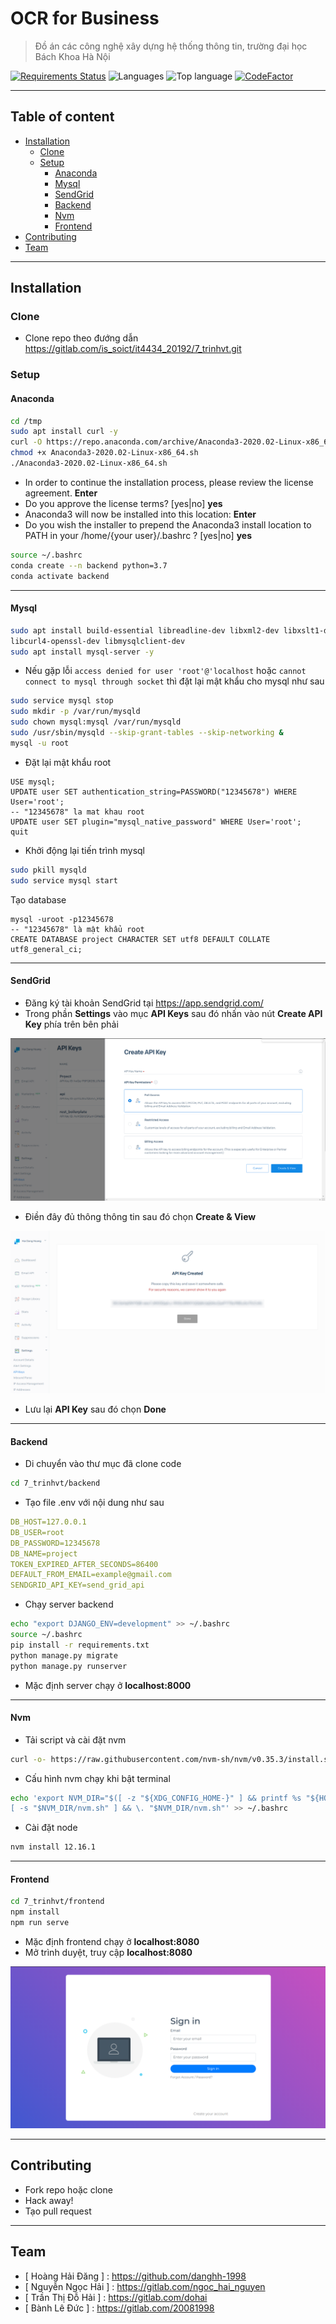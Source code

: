 # OCR for Business

> Đồ án các công nghệ xây dựng hệ thống thông tin, trường đại học Bách Khoa Hà Nội

[![Requirements Status](https://requires.io/github/danghh-1998/cuddly-memory/requirements.svg?branch=master)](https://requires.io/github/danghh-1998/cuddly-memory/requirements/?branch=master) ![Languages](https://img.shields.io/github/languages/count/danghh-1998/cuddly-memory)  ![Top language](https://img.shields.io/github/languages/top/danghh-1998/cuddly-memory)  [![CodeFactor](https://www.codefactor.io/repository/github/danghh-1998/cuddly-memory/badge/master)](https://www.codefactor.io/repository/github/danghh-1998/cuddly-memory/overview/master)

---

## Table of content

- [Installation](#installation)
  - [Clone](#clone)
  - [Setup](#setup)
    - [Anaconda](#anaconda)
    - [Mysql](#mysql)
    - [SendGrid](#sendgrid)
    - [Backend](#backend)
    - [Nvm](#nvm)
    - [Frontend](#frontend)
- [Contributing](#contributing)
- [Team](#team)

---

## Installation

### Clone

- Clone repo theo đướng dẫn https://gitlab.com/is_soict/it4434_20192/7_trinhvt.git

### Setup

#### Anaconda

```bash
cd /tmp
sudo apt install curl -y
curl -O https://repo.anaconda.com/archive/Anaconda3-2020.02-Linux-x86_64.sh
chmod +x Anaconda3-2020.02-Linux-x86_64.sh
./Anaconda3-2020.02-Linux-x86_64.sh
```

- In order to continue the installation process, please review the license agreement. __Enter__
- Do you approve the license terms? [yes|no] __yes__
- Anaconda3 will now be installed into this location: __Enter__
- Do you wish the installer to prepend the Anaconda3 install location to PATH in your /home/{your user}/.bashrc ? [yes|no] __yes__

```bash
source ~/.bashrc
conda create --n backend python=3.7
conda activate backend
```

---

#### Mysql

```bash
sudo apt install build-essential libreadline-dev libxml2-dev libxslt1-dev \
libcurl4-openssl-dev libmysqlclient-dev
sudo apt install mysql-server -y
```

- Nếu gặp lỗi `access denied for user 'root'@'localhost` hoặc `cannot connect to mysql through socket` thì đặt lại mật khẩu cho mysql như sau

```bash
sudo service mysql stop
sudo mkdir -p /var/run/mysqld
sudo chown mysql:mysql /var/run/mysqld
sudo /usr/sbin/mysqld --skip-grant-tables --skip-networking &
mysql -u root
```

- Đặt lại mật khẩu root

```mysql
USE mysql;
UPDATE user SET authentication_string=PASSWORD("12345678") WHERE User='root';
-- "12345678" la mat khau root
UPDATE user SET plugin="mysql_native_password" WHERE User='root';
quit
```

- Khởi động lại tiến trình mysql

```bash
sudo pkill mysqld
sudo service mysql start
```

Tạo database

```mysql
mysql -uroot -p12345678
-- "12345678" là mật khẩu root
CREATE DATABASE project CHARACTER SET utf8 DEFAULT COLLATE utf8_general_ci;
```

---

#### SendGrid

- Đăng ký tài khoản SendGrid tại <https://app.sendgrid.com/>
- Trong phần __Settings__ vào mục __API Keys__ sau đó nhấn vào nút __Create API Key__ phía trên bên phải

![Create Key](https://raw.githubusercontent.com/danghh-1998/cuddly-memory/danghh_5/screenshots/sendgrid-create-api-key.png)

- Điền đây đủ thông thông tin sau đó chọn __Create & View__

![Review key](https://raw.githubusercontent.com/danghh-1998/cuddly-memory/danghh_5/screenshots/sendgrid-review-api-key.png)

- Lưu lại __API Key__ sau đó chọn __Done__

---

#### Backend

- Di chuyển vào thư mục đã clone code

```bash
cd 7_trinhvt/backend
```

- Tạo file .env với nội dung như sau

```yaml
DB_HOST=127.0.0.1
DB_USER=root
DB_PASSWORD=12345678
DB_NAME=project
TOKEN_EXPIRED_AFTER_SECONDS=86400
DEFAULT_FROM_EMAIL=example@gmail.com
SENDGRID_API_KEY=send_grid_api
```

- Chạy server backend

```bash
echo "export DJANGO_ENV=development" >> ~/.bashrc
source ~/.bashrc
pip install -r requirements.txt
python manage.py migrate
python manage.py runserver
```

- Mặc định server chạy ở __localhost:8000__

---

#### Nvm

- Tải script và cài đặt nvm

```bash
curl -o- https://raw.githubusercontent.com/nvm-sh/nvm/v0.35.3/install.sh | bash
```

- Cấu hình nvm chạy khi bật terminal

```bash
echo 'export NVM_DIR="$([ -z "${XDG_CONFIG_HOME-}" ] && printf %s "${HOME}/.nvm" || printf %s "${XDG_CONFIG_HOME}/nvm")"
[ -s "$NVM_DIR/nvm.sh" ] && \. "$NVM_DIR/nvm.sh"' >> ~/.bashrc
```

- Cài đặt node

```bash
nvm install 12.16.1
```

---

#### Frontend

```bash
cd 7_trinhvt/frontend
npm install
npm run serve
```

- Mặc định frontend chạy ở __localhost:8080__
- Mở trình duyệt, truy cập __localhost:8080__

![Auth](https://raw.githubusercontent.com/danghh-1998/cuddly-memory/danghh_5/screenshots/auth.png)

---

## Contributing

- Fork repo hoặc clone
- Hack away!
- Tạo pull request

---

## Team

- [ Hoàng Hải Đăng ] : <https://github.com/danghh-1998>
- [ Nguyễn Ngọc Hải ] : <https://gitlab.com/ngoc_hai_nguyen>
- [ Trần Thị Đỗ Hải ] : <https://gitlab.com/dohai>
- [ Bành Lê Đức ] : <https://gitlab.com/20081998> 